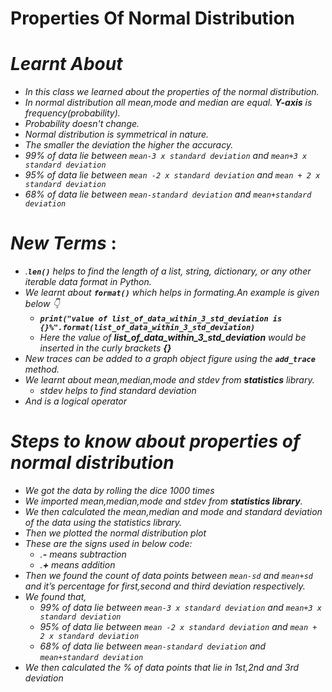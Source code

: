 # Properties Of Normal Distribution

# *Learnt About*
  * *In this class we learned about the properties of the normal distribution.*
  * *In normal distribution all mean,mode and median are equal. **Y-axis** is frequency(probability).*
  * *Probability doesn't change.*
  * *Normal distribution is symmetrical in nature.*
  * *The smaller the deviation the higher the accuracy.*
  * *99% of data lie between `mean-3 x standard deviation` and `mean+3 x standard deviation`*
  * *95% of data lie between `mean -2 x standard deviation` and `mean + 2 x standard deviation`*
  * *68% of data lie between `mean-standard deviation` and `mean+standard deviation`*
    
# *New Terms* :
  * *.**`len()`** helps to find the length of a list, string, dictionary, or any other iterable data format in Python.*
  * *We learnt about ***`format()`*** which helps in formating.An example is given below :point_down:*
     * ***```print("value of list_of_data_within_3_std_deviation is {}%".format(list_of_data_within_3_std_deviation)```***
     * *Here the value of **list_of_data_within_3_std_deviation** would be inserted in the curly brackets **{}***
  * *New traces can be added to a graph object figure using the **`add_trace`** method.*
  * *We learnt about mean,median,mode and stdev from **statistics** library.*
      * *stdev helps to find standard deviation* 
  * *And is a logical operator*
   
# *Steps to know about properties of normal distribution*
  * *We got the data by rolling the dice 1000 times*
  * *We imported mean,median,mode and stdev from **statistics library**.*
  * *We then calculated the mean,median and mode and standard deviation of the data using the statistics library.*
  * *Then we plotted the normal distribution plot*
  * *These are the signs used in below code:*
      * *.**-** means subtraction*
      * *.**+** means addition*
  * *Then we found the count of data points between `mean-sd` and `mean+sd` and it’s percentage for first,second and third deviation respectively.*
  * *We found that,*
      * *99% of data lie between `mean-3 x standard deviation` and `mean+3 x standard deviation`*
      * *95% of data lie between `mean -2 x standard deviation` and `mean + 2 x standard deviation`*
      * *68% of data lie between `mean-standard deviation` and `mean+standard deviation`*
  * *We then calculated the % of data points that lie in 1st,2nd and 3rd deviation*
